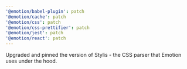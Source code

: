 ```yaml
---
'@emotion/babel-plugin': patch
'@emotion/cache': patch
'@emotion/css': patch
'@emotion/css-prettifier': patch
'@emotion/jest': patch
'@emotion/react': patch
---
```


Upgraded and pinned the version of Stylis - the CSS parser that Emotion uses under the hood.
